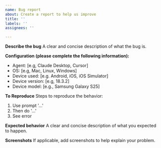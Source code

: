 ```yaml
---
name: Bug report
about: Create a report to help us improve
title: ''
labels: ''
assignees: ''

---
```


**Describe the bug**
A clear and concise description of what the bug is.

**Configuration (please complete the following information):**
- Agent: [e.g, Claude Desktop, Cursor]
- OS: [e.g, Mac, Linux, Windows]
- Device used: [e.g. Android, iOS, iOS Simulator]
- Device version: [e.g, 18.3.2]
- Device model: [e.g., Samsung Galaxy S25]

**To Reproduce**
Steps to reproduce the behavior:
1. Use prompt '...'
2. Then do '...'
3. See error

**Expected behavior**
A clear and concise description of what you expected to happen.

**Screenshots**
If applicable, add screenshots to help explain your problem.
